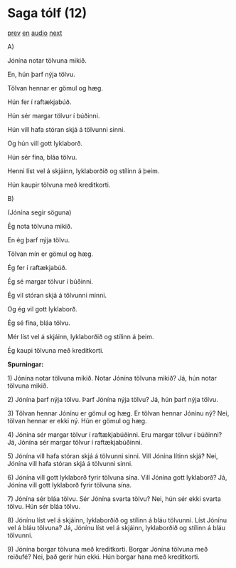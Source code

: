 # Saga tólf (12)

[prev](../is/story_11.md)
[en](../en/story_12.md)
[audio](../audio/story_12.mp3)
[next](../is/story_13.md)

A\)

Jónína notar tölvuna mikið.

En, hún þarf nýja tölvu.

Tölvan hennar er gömul og hæg.

Hún fer í raftækjabúð.

Hún sér margar tölvur í búðinni.

Hún vill hafa stóran skjá á tölvunni sinni.

Og hún vill gott lyklaborð.

Hún sér fína, bláa tölvu.

Henni líst vel á skjáinn, lyklaborðið og stílinn á þeim.

Hún kaupir tölvuna með kreditkorti.

B\)

(Jónína segir söguna)

Ég nota tölvuna mikið.

En ég þarf nýja tölvu.

Tölvan mín er gömul og hæg.

Ég fer í raftækjabúð.

Ég sé margar tölvur í búðinni.

Ég vil stóran skjá á tölvunni minni.

Og ég vil gott lyklaborð.

Ég sé fína, bláa tölvu.

Mér líst vel á skjáinn, lyklaborðið og stílinn á þeim.

Ég kaupi tölvuna með kreditkorti.

**Spurningar:**

1\) Jónína notar tölvuna mikið. Notar Jónína tölvuna mikið? Já, hún
notar tölvuna mikið.

2\) Jónína þarf nýja tölvu. Þarf Jónína nýja tölvu? Já, hún þarf nýja
tölvu.

3\) Tölvan hennar Jónínu er gömul og hæg. Er tölvan hennar Jónínu ný?
Nei, tölvan hennar er ekki ný. Hún er gömul og hæg.

4\) Jónína sér margar tölvur í raftækjabúðinni. Eru margar tölvur í
búðinni? Já, Jónína sér margar tölvur í raftækjabúðinni.

5\) Jónína vill hafa stóran skjá á tölvunni sinni. Vill Jónína lítinn
skjá? Nei, Jónína vill hafa stóran skjá á tölvunni sinni.

6\) Jónína vill gott lyklaborð fyrir tölvuna sína. Vill Jónína gott
lyklaborð? Já, Jónína vill gott lyklaborð fyrir tölvuna sína.

7\) Jónína sér bláa tölvu. Sér Jónína svarta tölvu? Nei, hún sér ekki
svarta tölvu. Hún sér bláa tölvu.

8\) Jónínu líst vel á skjáinn, lyklaborðið og stílinn á bláu tölvunni.
Líst Jónínu vel á bláu tölvuna? Já, Jónínu líst vel á skjáinn,
lyklaborðið og stílinn á bláu tölvunni.

9\) Jónína borgar tölvuna með kreditkorti. Borgar Jónína tölvuna með
reiðufé? Nei, það gerir hún ekki. Hún borgar hana með kreditkorti.
